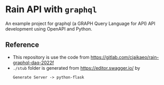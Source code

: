 # Rain API with `graphql`

An example project for graphql (a GRAPH Query Language for API) API development using OpenAPI and Python.

## Reference  
- This repository is use the code from https://gitlab.com/cjaikaeo/rain-graphql-daq-2022f
- `./stub` folder is generated from https://editor.swagger.io/ by 
  ```
  Generate Server -> python-flask
  ```
